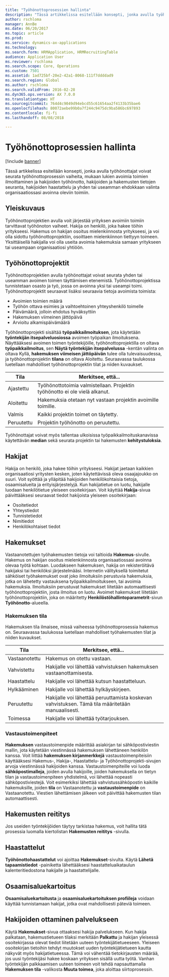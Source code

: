 ```yaml
---
title: "Työhönottoprosessien hallinta"
description: "Tässä artikkelissa esitellään konsepti, jonka avulla työhönottajat voivat seurata työhönottoprosessin vaiheita, mukaan lukien avoimia toimien ilmoittaminen ja hakijoiden työhönotto, hakijoiden ja hakemusten tietojen seuranta, hakijoiden haastattelu ja yhden tai useamman ehdokkaan valinta organisaatiossasi avoinna oleviin toimiin."
author: rschloma
manager: AnnBe
ms.date: 06/20/2017
ms.topic: article
ms.prod: 
ms.service: dynamics-ax-applications
ms.technology: 
ms.search.form: HRMApplication, HRMRecruitingTable
audience: Application User
ms.reviewer: rschloma
ms.search.scope: Core, Operations
ms.custom: 7501
ms.assetid: 1ad725bf-20e2-42a1-8068-111f7ddddad9
ms.search.region: Global
ms.author: rschloma
ms.search.validFrom: 2016-02-28
ms.dyn365.ops.version: AX 7.0.0
ms.translationtype: HT
ms.sourcegitcommit: 764d4c9049d94ebcd55c61654aa2f4133b35bae6
ms.openlocfilehash: 80072aebe99b0a7f244c9475dc9ba586bc697893
ms.contentlocale: fi-fi
ms.lasthandoff: 08/08/2018

---
```


# <a name="manage-recruiting-processes"></a>Työhönottoprosessien hallinta

[!include [banner](../includes/banner.md)]

Tässä artikkelissa esitellään konsepti, jonka avulla työhönottajat voivat seurata työhönottoprosessin vaiheita, mukaan lukien avoimia toimien ilmoittaminen ja hakijoiden työhönotto, hakijoiden ja hakemusten tietojen seuranta, hakijoiden haastattelu ja yhden tai useamman ehdokkaan valinta organisaatiossasi avoinna oleviin toimiin.

<a name="overview"></a>Yleiskuvaus
--------

Työhönottoprojektien avulla voit järjestää yrityksen avoimiin toimiin tarvittavat työhönoton vaiheet. Hakija on henkilö, joka hakee töihin yritykseesi.  Hakemus on hakijan osoitus mielenkiinnosta yritykseesi, ja voi olla sidottu työhönottoprojektiin, osoittaen mielenkiinnon tiettyyn toimeen.  Yksittäisellä hakijalla voi olla useita avoimia hakemuksia samaan yritykseen tai useampaan organisaatiosi yhtiöön.

<a name="recruitment-projects"></a>Työhönottoprojektit
--------------------

Työhönottoprojektien avulla työhönottajat voivat seurata yhden tai useamman avoimen toimen täyttämisen etenemistä.  Työhönottoprojektissa tunnistetaan osasto ja työ, jossa on avoinna yksi tai useampi toimi. Työhönottoprojektit seuraavat lisäksi seuraavia tietoja avoimista toimista:
-   Avoimien toimien määrä
-   Työhön ottava esimies ja vaihtoehtoinen yhteyshenkilö toimelle
-   Päivämäärä, jolloin ehdotus hyväksyttiin
-   Hakemuksen viimeinen jättöpäivä
-   Arvioitu alkamispäivämäärä

Työhönottoprojekti sisältää **työpaikkailmoituksen**, jota käytetään **työntekijän itsepalveluosiossa** avoimen työpaikan ilmoituksena. Näyttääksesi avoimen toimen työntekijöille, työhönottoprojektilla on oltava **työpaikkailmoitus**, sen **Näytä työntekijän itsepalvelussa** -kentän valinta on oltava Kyllä, **hakemuksen viimeisen jättöpäivän** tulee olla tulevaisuudessa, ja työhönottoprojektin **tilana** on oltava Aloitettu. Seuraavassa taulukossa luetellaan mahdolliset työhönottoprojektin tilat ja niiden kuvaukset.

| **Tila**    | **Merkitsee, että...**                                                                  |
|-----------|------------------------------------------------------------------------------------------|
| Ajastettu | Työhönottotoimia valmistellaan.  Projektin työhönotto ei ole vielä alkanut. |
| Aloitettu   | Hakemuksia otetaan nyt vastaan projektin avoimille toimille.                    |
| Valmis  | Kaikki projektin toimet on täytetty.                                          |
| Peruutettu  | Projektin työhönotto on peruutettu.                                           |

Työhönottajat voivat myös tallentaa ulkoisissa työpaikkailmoituskanavissa käytettävän **median** sekä seurata projektin tai hakemusten **kehitystuloksia**.

<a name="applicants"></a>Hakijat
----------

Hakija on henkilö, joka hakee töihin yritykseesi.  Hakijat jaetaan kaikkien organisaatiosi yritysten kesken, joten käytettävissä oleva osaajajoukko on suuri. Voit syöttää ja ylläpitää hakijoiden henkilökohtaisia tietoja, osaamisalueita ja erityisjärjestelyjä. Kun hakijatietue on luotu, hakijalle luodaan henkilötietue yleiseen osoitekirjaan. Voit käyttää **Hakija**-sivua päivittääksesi seuraavat tiedot hakijoista yleiseen osoitekirjaan:
-   Osoitetiedot
-   Yhteystiedot
-   Tunnistetiedot
-   Nimitiedot
-   Henkilökohtaiset tiedot

## <a name="applications"></a>Hakemukset
Vastaanotettujen työhakemusten tietoja voi taltioida **Hakemus**-sivulle. Hakemus on hakijan osoitus mielenkiinnosta organisaatiossasi avoinna olevaa työtä kohtaan.  Luodakseen hakemuksen, hakija on rekisteröitävä hakijaksi tai henkilöksi järjestelmääsi.
Internetin välityksellä toimitetut sähköiset työhakemukset ovat joko ilmoituksiin perustuvia hakemuksia, jotka on lähetetty vastauksena työpaikkailmoitukseen, tai avoimia hakemuksia. Ilmoituksiin perustuvat hakemukset liitetään automaattisesti työhönottoprojektiin, josta ilmoitus on luotu. Avoimet hakemukset liitetään työhönottoprojektiin, joka on määritetty **Henkilöstöhallintoparametrit**-sivun **Työhönotto**-alueella.
### <a name="application-status"></a>Hakemuksen tila

Hakemuksen tila ilmaisee, missä vaiheessa työhönottoprosessia hakemus on. Seuraavassa taulukossa luetellaan mahdolliset työhakemusten tilat ja niiden kuvaukset.

| Tila    | Merkitsee, että...                                                                           |
|-----------|-------------------------------------------------------------------------------------------|
| Vastaanotettu  | Hakemus on otettu vastaan.                                                             |
| Vahvistettu | Hakijalle voi lähettää vahvistuksen hakemuksen vastaanottamisesta.            |
| Haastattelu | Hakijalle voi lähettää kutsun haastatteluun.                                     |
| Hylkääminen | Hakijalle voi lähettää hylkäyskirjeen.                                          |
| Peruutettu  | Hakijalle voi lähettää peruuttamista koskevan vahvistuksen. Tämä tila määritetään manuaalisesti. |
| Toimessa  | Hakijalle voi lähettää työtarjouksen.                                         |

### <a name="correspondence-actions"></a>Vastaustoimenpiteet

**Hakemuksen** vastaustoimenpide määrittää asiakirjan tai sähköpostiviestin mallin, jota käytetään viestinnässä hakemuksen lähettäneen henkilön kanssa. Voit liittää **hakemuksen kirjanmerkkejä** vastaustoimenpiteisiin käyttääksesi Hakemus-, Hakija-, Haastattelu- ja Työhönottoprojekti-sivujen arvoja viestinnässä hakijoiden kanssa.  Vastaustoimenpiteille voi luoda **sähköpostimalleja**, joiden avulla hakijoille, joiden hakemuksella on tietyn tilan ja vastaustoimenpiteen yhdistelmä, voi lähettää nopeasti sähköpostiviestejä. Voit esimerkiksi lähettää vahvistussähköpostin kaikille hakemuksille, joiden **tila** on Vastaanotettu ja **vastaustoimenpide** on Vastaanotettu.  Viestien lähettämisen jälkeen voit päivittää hakemusten tilan automaattisesti.

## <a name="application-routing"></a>Hakemusten reititys

Jos useiden työntekijöiden täytyy tarkistaa hakemus, voit hallita tätä prosessia luomalla kiertolistan **Hakemusten reititys** -sivulla.

## <a name="interviews"></a>Haastattelut

**Työhönottohaastattelut** voi ajoittaa **Hakemukset**-sivulta.  Käytä **Lähetä tapaamistiedot** -painiketta lähettääksesi haastatteluaikataulun kalenteritiedostona hakijalle ja haastattelijalle.

## <a name="skill-mapping"></a>Osaamisaluekartoitus

**Osaamisaluekartoitusta** ja **osaamisaluekartoituksen profiileja** voidaan käyttää tunnistamaan hakijat, jotka ovat mahdollisesti päteviä toimeen.

## <a name="hiring-applicants"></a>Hakijoiden ottaminen palvelukseen

Käytä **Hakemukset**-sivua ottaaksesi hakija palvelukseen. Kun hakija palkataan, hakemustietueen tilaksi merkitään **Palkattu** ja hakijan yleisessä osoitekirjassa olevat tiedot liitetään uuteen työntekijätietueeseen. Yleiseen osoitekirjan tietoihin tehdyt muutokset uuden työntekijätietueen kautta näkyvät myös hakijatietueessa. Tämä voi vähentää tietokirjausten määrää, jos uusi työntekijäsi hakee koskaan yrityksen sisällä uutta työtä.  Vanhan työntekijän palkkaamisen uuteen toimeen voit tehdä napsauttamalla **Hakemuksen tila** -valikosta **Muuta toimea**, joka aloittaa siirtoprosessin.






